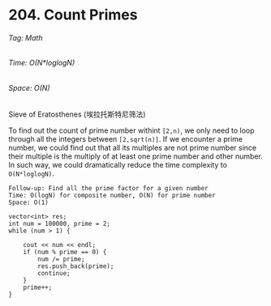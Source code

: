 # 204. Count Primes

###### Tag: Math

###### Time: O(N*loglogN)
###### Space: O(N)

Sieve of Eratosthenes (埃拉托斯特尼筛法)

To find out the count of prime number withint `[2,n)`, we only need to loop through all the integers between `[2,sqrt(n)]`. If we encounter a prime number, we
could find out that all its multiples are not prime number since their multiple is the multiply of at least one prime number and other number. In such way, we 
could dramatically reduce the time complexity to `O(N*loglogN)`.



```
Follow-up: Find all the prime factor for a given number
Time: O(logN) for composite number, O(N) for prime number
Space: O(1)

vector<int> res;
int num = 100000, prime = 2;
while (num > 1) {

    cout << num << endl;
    if (num % prime == 0) {
        num /= prime;
        res.push_back(prime);
        continue;
    }
    prime++;
}
```
